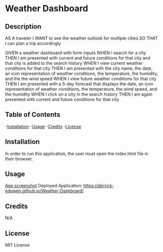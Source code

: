 # Weather Dashboard

## Description
AS A traveler
I WANT to see the weather outlook for multiple cities
SO THAT I can plan a trip accordingly

GIVEN a weather dashboard with form inputs
WHEN I search for a city
THEN I am presented with current and future conditions for that city and that city is added to the search history
WHEN I view current weather conditions for that city
THEN I am presented with the city name, the date, an icon representation of weather conditions, the temperature, the humidity, and the the wind speed
WHEN I view future weather conditions for that city
THEN I am presented with a 5-day forecast that displays the date, an icon representation of weather conditions, the temperature, the wind speed, and the humidity
WHEN I click on a city in the search history
THEN I am again presented with current and future conditions for that city

## Table of Contents
-[Installation](#installation)
-[Usage](#usage)
-[Credits](#credits)
-[License](#license)

## Installation
In order to run this  application, the user must open the  index.html  file in their browser.

## Usage
[App screenshot](./App%20screenshot.PNG)
Deployed Application: https://derrick-edowen.github.io/Weather-Dashboard/
## Credits
N/A
## License
MIT License